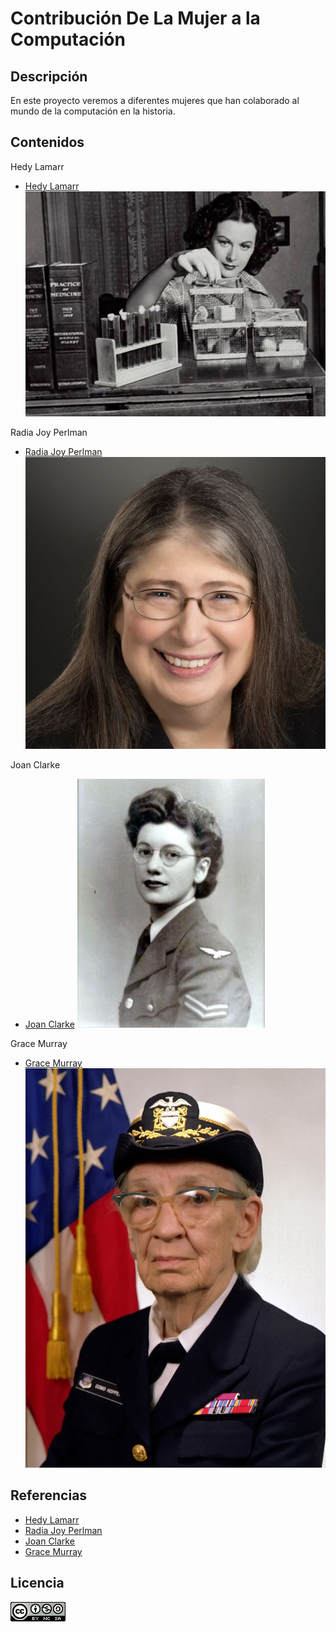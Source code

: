 # Contribución De La Mujer a la Computación

## Descripción

En este proyecto veremos a diferentes mujeres que han colaborado al mundo de la computación en la historia.

## Contenidos

Hedy Lamarr
- [Hedy Lamarr](HedyLamarr/hedyLamarr.md)
![image](HedyLamarr/hedyLamarr.jpg)

Radia Joy Perlman
- [Radia Joy Perlman](RadiaPerlman/radiaPerlman.md)
![image](RadiaPerlman/radiaPerlman.jpg)

Joan Clarke
- [Joan Clarke](JoanClarke/joanClarke.md)
![image](JoanClarke/joanClarke.jpg)

Grace Murray
- [Grace Murray](GraceMurray/graceMurray.md)
![image](GraceMurray/graceMurray.jpg)

## Referencias
- [Hedy Lamarr](https://es.wikipedia.org/wiki/Hedy_Lamarr)
- [Radia Joy Perlman](https://es.wikipedia.org/wiki/Radia_Perlman)
- [Joan Clarke](https://es.wikipedia.org/wiki/Joan_Clarke)
- [Grace Murray](https://es.wikipedia.org/wiki/Grace_Murray_Hopper)

## Licencia
![image](Licencia.png)
